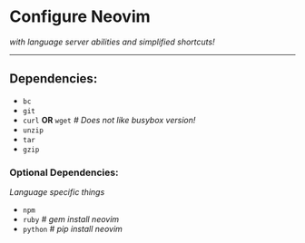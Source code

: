 # Configure Neovim  
_with language server abilities and simplified shortcuts!_  

---  

## Dependencies:  
 - `bc`  
 - `git`  
 - `curl` __OR__ `wget` _# Does not like busybox version!_  
 - `unzip`  
 - `tar`  
 - `gzip`  

### Optional Dependencies:  
_Language specific things_  
 - `npm`  
 - `ruby` # _gem install neovim_  
 - `python` # _pip install neovim_  
